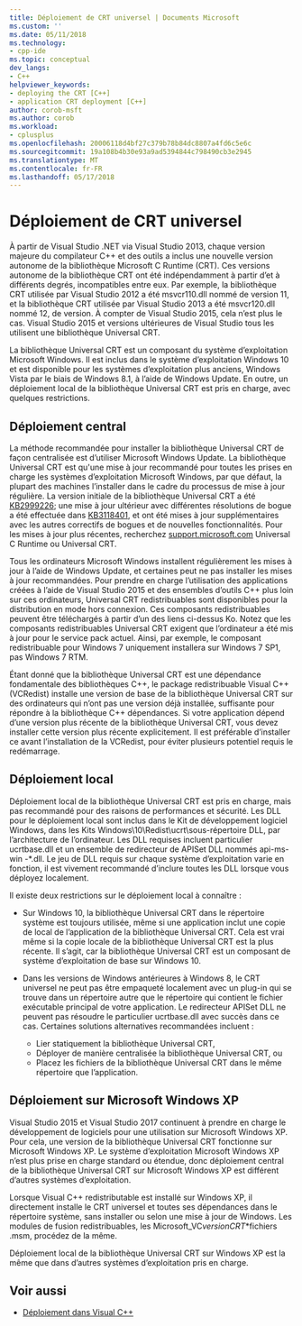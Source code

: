```yaml
---
title: Déploiement de CRT universel | Documents Microsoft
ms.custom: ''
ms.date: 05/11/2018
ms.technology:
- cpp-ide
ms.topic: conceptual
dev_langs:
- C++
helpviewer_keywords:
- deploying the CRT [C++]
- application CRT deployment [C++]
author: corob-msft
ms.author: corob
ms.workload:
- cplusplus
ms.openlocfilehash: 20006118d4bf27c379b78b84dc8807a4fd6c5e6c
ms.sourcegitcommit: 19a108b4b30e93a9ad5394844c798490cb3e2945
ms.translationtype: MT
ms.contentlocale: fr-FR
ms.lasthandoff: 05/17/2018
---
```

# <a name="universal-crt-deployment"></a>Déploiement de CRT universel

À partir de Visual Studio .NET via Visual Studio 2013, chaque version majeure du compilateur C++ et des outils a inclus une nouvelle version autonome de la bibliothèque Microsoft C Runtime (CRT). Ces versions autonome de la bibliothèque CRT ont été indépendamment à partir d’et à différents degrés, incompatibles entre eux. Par exemple, la bibliothèque CRT utilisée par Visual Studio 2012 a été msvcr110.dll nommé de version 11, et la bibliothèque CRT utilisée par Visual Studio 2013 a été msvcr120.dll nommé 12, de version. À compter de Visual Studio 2015, cela n’est plus le cas. Visual Studio 2015 et versions ultérieures de Visual Studio tous les utilisent une bibliothèque Universal CRT.

La bibliothèque Universal CRT est un composant du système d’exploitation Microsoft Windows. Il est inclus dans le système d’exploitation Windows 10 et est disponible pour les systèmes d’exploitation plus anciens, Windows Vista par le biais de Windows 8.1, à l’aide de Windows Update. En outre, un déploiement local de la bibliothèque Universal CRT est pris en charge, avec quelques restrictions.

## <a name="central-deployment"></a>Déploiement central

La méthode recommandée pour installer la bibliothèque Universal CRT de façon centralisée est d’utiliser Microsoft Windows Update. La bibliothèque Universal CRT est qu'une mise à jour recommandé pour toutes les prises en charge les systèmes d’exploitation Microsoft Windows, par que défaut, la plupart des machines l’installer dans le cadre du processus de mise à jour régulière. La version initiale de la bibliothèque Universal CRT a été [KB2999226](https://support.microsoft.com/en-us/kb/2999226); une mise à jour ultérieur avec différentes résolutions de bogue a été effectuée dans [KB3118401](https://support.microsoft.com/en-us/kb/3118401), et ont été mises à jour supplémentaires avec les autres correctifs de bogues et de nouvelles fonctionnalités. Pour les mises à jour plus récentes, recherchez [support.microsoft.com](https://support.microsoft.com) Universal C Runtime ou Universal CRT.

Tous les ordinateurs Microsoft Windows installent régulièrement les mises à jour à l’aide de Windows Update, et certaines peut ne pas installer les mises à jour recommandées. Pour prendre en charge l’utilisation des applications créées à l’aide de Visual Studio 2015 et des ensembles d’outils C++ plus loin sur ces ordinateurs, Universal CRT redistribuables sont disponibles pour la distribution en mode hors connexion. Ces composants redistribuables peuvent être téléchargés à partir d’un des liens ci-dessus Ko. Notez que les composants redistribuables Universal CRT exigent que l’ordinateur a été mis à jour pour le service pack actuel. Ainsi, par exemple, le composant redistribuable pour Windows 7 uniquement installera sur Windows 7 SP1, pas Windows 7 RTM.

Étant donné que la bibliothèque Universal CRT est une dépendance fondamentale des bibliothèques C++, le package redistribuable Visual C++ (VCRedist) installe une version de base de la bibliothèque Universal CRT sur des ordinateurs qui n’ont pas une version déjà installée, suffisante pour répondre à la bibliothèque C++ dépendances. Si votre application dépend d’une version plus récente de la bibliothèque Universal CRT, vous devez installer cette version plus récente explicitement. Il est préférable d’installer ce avant l’installation de la VCRedist, pour éviter plusieurs potentiel requis le redémarrage.

## <a name="local-deployment"></a>Déploiement local

Déploiement local de la bibliothèque Universal CRT est pris en charge, mais pas recommandé pour des raisons de performances et sécurité.  Les DLL pour le déploiement local sont inclus dans le Kit de développement logiciel Windows, dans les Kits Windows\\10\\Redist\\ucrt\\sous-répertoire DLL, par l’architecture de l’ordinateur. Les DLL requises incluent particulier ucrtbase.dll et un ensemble de redirecteur de APISet DLL nommés api-ms-win -\*.dll. Le jeu de DLL requis sur chaque système d’exploitation varie en fonction, il est vivement recommandé d’inclure toutes les DLL lorsque vous déployez localement.

Il existe deux restrictions sur le déploiement local à connaître :

- Sur Windows 10, la bibliothèque Universal CRT dans le répertoire système est toujours utilisée, même si une application inclut une copie de local de l’application de la bibliothèque Universal CRT. Cela est vrai même si la copie locale de la bibliothèque Universal CRT est la plus récente. Il s’agit, car la bibliothèque Universal CRT est un composant de système d’exploitation de base sur Windows 10.

- Dans les versions de Windows antérieures à Windows 8, le CRT universel ne peut pas être empaqueté localement avec un plug-in qui se trouve dans un répertoire autre que le répertoire qui contient le fichier exécutable principal de votre application. Le redirecteur APISet DLL ne peuvent pas résoudre le particulier ucrtbase.dll avec succès dans ce cas. Certaines solutions alternatives recommandées incluent :

  - Lier statiquement la bibliothèque Universal CRT,
  - Déployer de manière centralisée la bibliothèque Universal CRT, ou
  - Placez les fichiers de la bibliothèque Universal CRT dans le même répertoire que l’application.

## <a name="deployment-on-microsoft-windows-xp"></a>Déploiement sur Microsoft Windows XP

Visual Studio 2015 et Visual Studio 2017 continuent à prendre en charge le développement de logiciels pour une utilisation sur Microsoft Windows XP. Pour cela, une version de la bibliothèque Universal CRT fonctionne sur Microsoft Windows XP. Le système d’exploitation Microsoft Windows XP n’est plus prise en charge standard ou étendue, donc déploiement central de la bibliothèque Universal CRT sur Microsoft Windows XP est différent d’autres systèmes d’exploitation.

Lorsque Visual C++ redistributable est installé sur Windows XP, il directement installe le CRT universel et toutes ses dépendances dans le répertoire système, sans installer ou selon une mise à jour de Windows. Les modules de fusion redistribuables, les Microsoft_VC*version*_CRT_\*fichiers .msm, procédez de la même.

Déploiement local de la bibliothèque Universal CRT sur Windows XP est la même que dans d’autres systèmes d’exploitation pris en charge.

## <a name="see-also"></a>Voir aussi

- [Déploiement dans Visual C++](deployment-in-visual-cpp.md)
